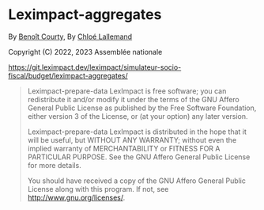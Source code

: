 # Leximpact-aggregates

By [Benoît Courty](mailto:benoit.courty@assemblee-nationale.fr),
By [Chloé Lallemand](mailto:chloe.lallemand@assemblee-nationale.fr)

Copyright (C) 2022, 2023 Assemblée nationale

https://git.leximpact.dev/leximpact/simulateur-socio-fiscal/budget/leximpact-aggregates/

> Leximpact-prepare-data LexImpact is free software; you can redistribute it and/or modify
> it under the terms of the GNU Affero General Public License as
> published by the Free Software Foundation, either version 3 of the
> License, or (at your option) any later version.
>
> Leximpact-prepare-data LexImpact is distributed in the hope that it will be useful,
> but WITHOUT ANY WARRANTY; without even the implied warranty of
> MERCHANTABILITY or FITNESS FOR A PARTICULAR PURPOSE. See the
> GNU Affero General Public License for more details.
>
> You should have received a copy of the GNU Affero General Public License
> along with this program. If not, see <http://www.gnu.org/licenses/>.

